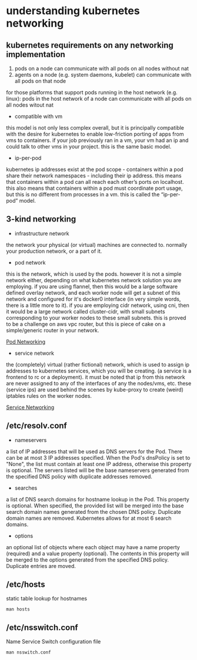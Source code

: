 # understanding kubernetes networking

## kubernetes requirements on any networking implementation

1. pods on a node can communicate with all pods on all nodes without nat
2. agents on a node (e.g. system daemons, kubelet) can communicate with all pods
   on that node

for those platforms that support pods running in the host network (e.g. linux):
pods in the host network of a node can communicate with all pods on all nodes
witout nat

- compatible with vm

this model is not only less complex overall, but it is principally compatible
with the desire for kubernetes to enable low-friction porting of apps from vms
to containers. if your job previously ran in a vm, your vm had an ip and could
talk to other vms in your project. this is the same basic model.

- ip-per-pod

kubernetes ip addresses exist at the pod scope - containers within a pod share
their network namespaces - including their ip address. this means that
containers within a pod can all reach each other’s ports on localhost. this also
means that containers within a pod must coordinate port usage, but this is no
different from processes in a vm. this is called the “ip-per-pod” model.

## 3-kind networking

- infrastructure network

the network your physical (or virtual) machines are connected to. normally your
production network, or a part of it.

- pod network

this is the network, which is used by the pods. however it is not a simple
network either, depending on what kubernetes network solution you are employing.
if you are using flannel, then this would be a large software defined overlay
network, and each worker node will get a subnet of this network and configured
for it's docker0 interface (in very simple words, there is a little more to it).
if you are employing cidr network, using cni, then it would be a large network
called cluster-cidr, with small subnets corresponding to your worker nodes to
these small subnets. this is proved to be a challenge on aws vpc router, but
this is piece of cake on a simple/generic router in your network.

[Pod Networking](pod-networking.png)

- service network

the (completely) virtual (rather fictional) network, which is used to assign ip
addresses to kubernetes services, which you will be creating. (a service is a
frontend to rc or a deployment). it must be noted that ip from this network are
never assigned to any of the interfaces of any the nodes/vms, etc. these
(service ips) are used behind the scenes by kube-proxy to create (weird)
iptables rules on the worker nodes.

[Service Networking](service-networking.png)

## /etc/resolv.conf

- nameservers

a list of IP addresses that will be used as DNS servers for the Pod. There can
be at most 3 IP addresses specified. When the Pod's dnsPolicy is set to "None",
the list must contain at least one IP address, otherwise this property is
optional. The servers listed will be the base nameservers generated from the
specified DNS policy with duplicate addresses removed.

- searches

a list of DNS search domains for hostname lookup in the Pod. This property is
optional. When specified, the provided list will be merged into the base search
domain names generated from the chosen DNS policy. Duplicate domain names are
removed. Kubernetes allows for at most 6 search domains.

- options

an optional list of objects where each object may have a name property
(required) and a value property (optional). The contents in this property will
be merged to the options generated from the specified DNS policy. Duplicate
entries are moved.

## /etc/hosts

static table lookup for hostnames

`man hosts`

## /etc/nsswitch.conf

Name Service Switch configuration file

`man nsswitch.conf`
